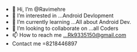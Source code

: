 - 👋 Hi, I’m @Ravimehre
- 👀 I’m interested in ...Android Devlopment
- 🌱 I’m currently learning ...All about Android Dev.
- 💞️ I’m looking to collaborate on ...all Coders
- 📫 How to reach me ...Rk9335150@gmail.com
- Contact me =8218446897

<!---
Ravimehre/Ravimehre is a ✨ special ✨ repository because its `README.md` (this file) appears on your GitHub profile.
You can click the Preview link to take a look at your changes.
--->
